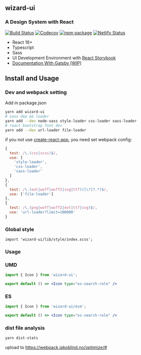 ## wizard-ui
### A Design System with React

[![Build Status](https://travis-ci.org/xsky-fe/wizard-ui.svg?branch=master)](https://travis-ci.org/xsky-fe/wizard-ui)
[![Codecov](https://img.shields.io/codecov/c/github/xsky-fe/wizard-ui/master.svg?style=flat-square)](https://codecov.io/gh/xsky-fe/wizard-ui/branch/master) 
[![npm package](https://img.shields.io/npm/v/wizard-ui.svg?style=flat-square)](https://www.npmjs.org/package/wizard-ui)
[![Netlify Status](https://api.netlify.com/api/v1/badges/4ebb8f03-b43f-46d3-b43e-8a0c98605fcd/deploy-status)](https://app.netlify.com/sites/wizard-ui/deploys)

- React 16+
- Typescript
- Sass
- UI Development Environment with [React Storybook](https://storybook.js.org/)
- [Documentation With  Gatsby (WIP)](https://xsky-fe.github.io/wizard-ui/)

## Install and Usage

### Dev and webpack setting
Add in package.json
```bash
yarn add wizard-ui
# sass dep && loader
yarn add --dev node-sass style-loader css-loader sass-loader
# react bootstrap font dev
yarn add --dev url-loader file-loader
```
if you not use [create-react-app](https://github.com/facebook/create-react-app), you need set webpack config:
```js
{
  test: /\.(css|scss)$/,
  use: [
    'style-loader',
    'css-loader',
    'sass-loader'
  ]
},
{
  test: /\.(eot|woff|woff2|svg|ttf)([\?]?.*)$/,
  use: ['file-loader']
},
{
  test: /\.(png|woff|woff2|eot|ttf|svg)$/,
  use: 'url-loader?limit=100000'
}
```

### Global style
```
import 'wizard-ui/lib/style/index.scss';
```

### Usage
### UMD
```jsx
import { Icon } from 'wizard-ui';

export default () => <Icon type="os-search-role" />
```
### ES
```jsx
import { Icon } from 'wizard-ui/esm';

export default () => <Icon type="os-search-role" />
```

### dist file analysis
```bash
yarn dist-stats
```
upload to https://webpack.jakoblind.no/optimize/#